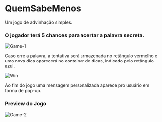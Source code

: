 # QuemSabeMenos
Um jogo de advinhação simples.

### O jogador terá 5 chances para acertar a palavra secreta.
![Game-1](https://user-images.githubusercontent.com/83622295/200094361-c7a657a4-314c-4974-8ead-286a41209bb3.png)

Caso erre a palavra, a tentativa será armazenada no retângulo vermelho e uma nova dica aparecerá no container de dicas, indicado pelo retângulo azul.


![Win](https://user-images.githubusercontent.com/83622295/200094522-1205d9cc-1fea-4f30-b65f-179be7a43131.png)

Ao fim do jogo uma mensagem personalizada aparece pro usuário em forma de pop-up.


### Preview do Jogo
![Game-2](https://user-images.githubusercontent.com/83622295/200095153-a0b41674-5d69-435e-a727-845d0d035f9d.png)
